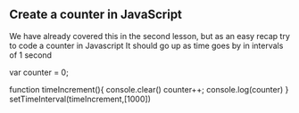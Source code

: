 ## Create a counter in JavaScript

We have already covered this in the second lesson, but as an easy recap try to code a counter in Javascript
It should go up as time goes by in intervals of 1 second


var counter = 0;

function timeIncrement(){
    console.clear()
    counter++;
    console.log(counter)
}
setTimeInterval(timeIncrement,[1000])